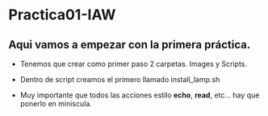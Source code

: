 # Practica01-IAW

## Aqui vamos a empezar con la primera práctica.

- Tenemos que crear como primer paso 2 carpetas. Images y Scripts.

- Dentro de script creamos el primero llamado install_lamp.sh

- Muy importante que todos las acciones estilo **echo**, **read**, etc... hay que ponerlo en miniscula.

